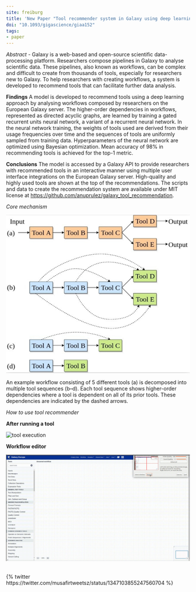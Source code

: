 ```yaml
---
site: freiburg
title: 'New Paper "Tool recommender system in Galaxy using deep learning"'
doi: "10.1093/gigascience/giaa152"
tags:
- paper
---
```



_Abstract_ - Galaxy is a web-based and open-source scientific data-processing platform. Researchers compose pipelines in Galaxy to analyse scientific data.
These pipelines, also known as workflows, can be complex and difficult to create from thousands of tools, especially for researchers new to Galaxy.
To help researchers with creating workflows, a system is developed to recommend tools that can facilitate further data analysis.

__Findings__
A model is developed to recommend tools using a deep learning approach by analysing workflows composed by researchers on the European Galaxy server.
The higher-order dependencies in workflows, represented as directed acyclic graphs, are learned by training a gated recurrent units neural network, a variant of a recurrent neural network. 
In the neural network training, the weights of tools used are derived from their usage frequencies over time and the sequences of tools are uniformly sampled from training data. Hyperparameters of the neural network are optimized using Bayesian optimization. Mean accuracy of 98% in recommending tools is achieved for the top-1 metric.

__Conclusions__
The model is accessed by a Galaxy API to provide researchers with recommended tools in an interactive manner using multiple user interface integrations on the European Galaxy server. 
High-quality and highly used tools are shown at the top of the recommendations. 
The scripts and data to create the recommendation system are available under MIT license at https://github.com/anuprulez/galaxy_tool_recommendation.

_Core mechanism_

![Workflow](https://github.com/anuprulez/issues/raw/master/core_mechanism.png)

An example workflow consisting of 5 different tools (a) is decomposed into multiple tool sequences (b–d). Each tool sequence shows higher-order dependencies where a tool is dependent on all of its prior tools. These dependencies are indicated by the dashed arrows.

_How to use tool recommender_

__After running a tool__

![tool execution](https://github.com/anuprulez/issues/raw/master/tool-exe.gif)

__Workflow editor__

![workflow editor](https://github.com/anuprulez/issues/raw/master/wf-exe.gif)

<br>
{% twitter https://twitter.com/musafirtweetsz/status/1347103855247560704 %}
